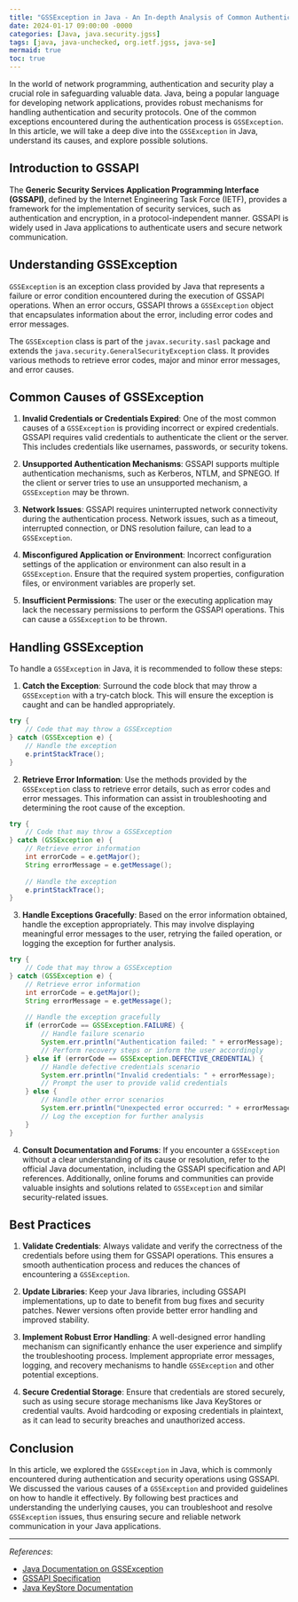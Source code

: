 ```yaml
---
title: "GSSException in Java - An In-depth Analysis of Common Authentication and Security Errors"
date: 2024-01-17 09:00:00 -0000
categories: [Java, java.security.jgss]
tags: [java, java-unchecked, org.ietf.jgss, java-se]
mermaid: true
toc: true
---
```



In the world of network programming, authentication and security play a crucial role in safeguarding valuable data. Java, being a popular language for developing network applications, provides robust mechanisms for handling authentication and security protocols. One of the common exceptions encountered during the authentication process is `GSSException`. In this article, we will take a deep dive into the `GSSException` in Java, understand its causes, and explore possible solutions.

## Introduction to GSSAPI

The **Generic Security Services Application Programming Interface (GSSAPI)**, defined by the Internet Engineering Task Force (IETF), provides a framework for the implementation of security services, such as authentication and encryption, in a protocol-independent manner. GSSAPI is widely used in Java applications to authenticate users and secure network communication.

## Understanding GSSException

`GSSException` is an exception class provided by Java that represents a failure or error condition encountered during the execution of GSSAPI operations. When an error occurs, GSSAPI throws a `GSSException` object that encapsulates information about the error, including error codes and error messages.

The `GSSException` class is part of the `javax.security.sasl` package and extends the `java.security.GeneralSecurityException` class. It provides various methods to retrieve error codes, major and minor error messages, and error causes.

## Common Causes of GSSException

1. **Invalid Credentials or Credentials Expired**: One of the most common causes of a `GSSException` is providing incorrect or expired credentials. GSSAPI requires valid credentials to authenticate the client or the server. This includes credentials like usernames, passwords, or security tokens.
   
2. **Unsupported Authentication Mechanisms**: GSSAPI supports multiple authentication mechanisms, such as Kerberos, NTLM, and SPNEGO. If the client or server tries to use an unsupported mechanism, a `GSSException` may be thrown.

3. **Network Issues**: GSSAPI requires uninterrupted network connectivity during the authentication process. Network issues, such as a timeout, interrupted connection, or DNS resolution failure, can lead to a `GSSException`.

4. **Misconfigured Application or Environment**: Incorrect configuration settings of the application or environment can also result in a `GSSException`. Ensure that the required system properties, configuration files, or environment variables are properly set.

5. **Insufficient Permissions**: The user or the executing application may lack the necessary permissions to perform the GSSAPI operations. This can cause a `GSSException` to be thrown.

## Handling GSSException

To handle a `GSSException` in Java, it is recommended to follow these steps:

1. **Catch the Exception**: Surround the code block that may throw a `GSSException` with a try-catch block. This will ensure the exception is caught and can be handled appropriately.

```java
try {
    // Code that may throw a GSSException
} catch (GSSException e) {
    // Handle the exception
    e.printStackTrace();
}
```

2. **Retrieve Error Information**: Use the methods provided by the `GSSException` class to retrieve error details, such as error codes and error messages. This information can assist in troubleshooting and determining the root cause of the exception.

```java
try {
    // Code that may throw a GSSException
} catch (GSSException e) {
    // Retrieve error information
    int errorCode = e.getMajor();
    String errorMessage = e.getMessage();
    
    // Handle the exception
    e.printStackTrace();
}
```

3. **Handle Exceptions Gracefully**: Based on the error information obtained, handle the exception appropriately. This may involve displaying meaningful error messages to the user, retrying the failed operation, or logging the exception for further analysis.

```java
try {
    // Code that may throw a GSSException
} catch (GSSException e) {
    // Retrieve error information
    int errorCode = e.getMajor();
    String errorMessage = e.getMessage();
    
    // Handle the exception gracefully
    if (errorCode == GSSException.FAILURE) {
        // Handle failure scenario
        System.err.println("Authentication failed: " + errorMessage);
        // Perform recovery steps or inform the user accordingly
    } else if (errorCode == GSSException.DEFECTIVE_CREDENTIAL) {
        // Handle defective credentials scenario
        System.err.println("Invalid credentials: " + errorMessage);
        // Prompt the user to provide valid credentials
    } else {
        // Handle other error scenarios
        System.err.println("Unexpected error occurred: " + errorMessage);
        // Log the exception for further analysis
    }
}
```

4. **Consult Documentation and Forums**: If you encounter a `GSSException` without a clear understanding of its cause or resolution, refer to the official Java documentation, including the GSSAPI specification and API references. Additionally, online forums and communities can provide valuable insights and solutions related to `GSSException` and similar security-related issues.

## Best Practices

1. **Validate Credentials**: Always validate and verify the correctness of the credentials before using them for GSSAPI operations. This ensures a smooth authentication process and reduces the chances of encountering a `GSSException`.

2. **Update Libraries**: Keep your Java libraries, including GSSAPI implementations, up to date to benefit from bug fixes and security patches. Newer versions often provide better error handling and improved stability.

3. **Implement Robust Error Handling**: A well-designed error handling mechanism can significantly enhance the user experience and simplify the troubleshooting process. Implement appropriate error messages, logging, and recovery mechanisms to handle `GSSException` and other potential exceptions.

4. **Secure Credential Storage**: Ensure that credentials are stored securely, such as using secure storage mechanisms like Java KeyStores or credential vaults. Avoid hardcoding or exposing credentials in plaintext, as it can lead to security breaches and unauthorized access.

## Conclusion

In this article, we explored the `GSSException` in Java, which is commonly encountered during authentication and security operations using GSSAPI. We discussed the various causes of a `GSSException` and provided guidelines on how to handle it effectively. By following best practices and understanding the underlying causes, you can troubleshoot and resolve `GSSException` issues, thus ensuring secure and reliable network communication in your Java applications.

---

*References*:

- [Java Documentation on GSSException](https://docs.oracle.com/en/java/javase/17/docs/api/jdk.security.jgss/javax/security/sasl/GSSException.html)
- [GSSAPI Specification](https://kb.iu.edu/d/algt)
- [Java KeyStore Documentation](https://docs.oracle.com/en/java/javase/17/security/java-keystore-architecture.html)
